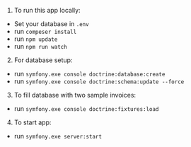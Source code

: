 

1. To run this app locally:

- Set your database in `.env`
- run `compeser install`
- run `npm update`
- run `npm run watch`

2. For database setup:

- run `symfony.exe console doctrine:database:create`
- run `symfony.exe console doctrine:schema:update --force`

3. To fill database with two sample invoices:

- run `symfony.exe console doctrine:fixtures:load`

4. To start app:

- run `symfony.exe server:start`
